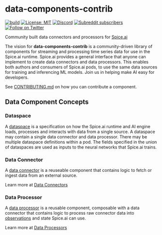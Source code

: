# data-components-contrib

[![build](https://github.com/spiceai/data-components-contrib/actions/workflows/build.yml/badge.svg?branch=trunk&event=push)](https://github.com/spiceai/data-components-contrib/actions/workflows/build.yml)
[![License: MIT](https://img.shields.io/badge/License-MIT-blue.svg)](https://opensource.org/licenses/MIT)
[![Discord](https://img.shields.io/discord/803820740868571196)](https://discord.com/channels/803820740868571196/803820740868571199)
[![Subreddit subscribers](https://img.shields.io/reddit/subreddit-subscribers/spiceai?style=social)](https://www.reddit.com/r/spiceai)
[![Follow on Twitter](https://img.shields.io/twitter/follow/spiceaihq.svg?style=social&logo=twitter)](https://twitter.com/intent/follow?screen_name=spiceaihq)

Community built data connectors and processors for [Spice.ai](https://spiceai.org)

The vision for **data-components-contrib** is a community-driven library of components for streaming and processing time series data for use in the Spice.ai runtime. Spice.ai provides a general interface that anyone can implement to create data connectors and data processors. This enables both authors and consumers of Spice.ai pods, to use the same data sources for training and inferencing ML models. Join us in helping make AI easy for developers.

See [CONTRIBUTING.md](CONTRIBUTING.md) on how you can contribute a component.

## Data Component Concepts

### Dataspace

A [dataspace](https://docs.spiceai.org/reference/pod#dataspaces") is a specification on how the Spice.ai runtime and AI engine loads, processes and interacts with data from a single source. A dataspace may contain a single data connector and data processor. There may be multiple dataspace definitions within a pod. The fields specified in the union of dataspaces are used as inputs to the neural networks that Spice.ai trains.

### Data Connector

A [data connector](https://docs.spiceai.org/reference/pod#data-connector) is a reuseable component that contains logic to fetch or ingest data from an external source.

Learn more at [Data Connectors](dataconnectors/README.md)

### Data Processor

A [data processor](https://docs.spiceai.org/reference/pod##data-processor">}}) is a reusable component, composable with a data connector that contains logic to process raw connector data into [observations](https://docs.spiceai.org/api#observations">) and state Spice.ai can use.

Learn more at [Data Processors](dataprocessors/README.md)
